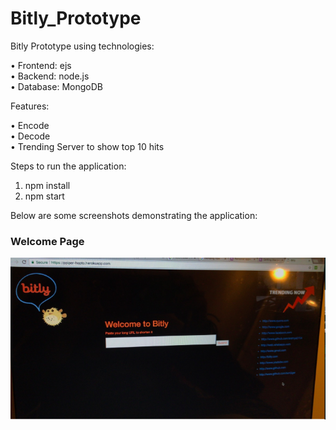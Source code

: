 # Bitly_Prototype

Bitly Prototype using technologies:

• Frontend: ejs </br>
• Backend:  node.js </br>
• Database: MongoDB</br>

Features: 

• Encode </br>
• Decode</br>
• Trending Server to show top 10 hits</br>

Steps to run the application:

1. npm install
2. npm start

Below are some screenshots demonstrating the application:

### Welcome Page
![](images/1.png)

